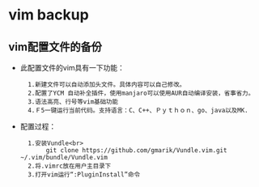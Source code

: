 vim backup  
================
vim配置文件的备份
----------------
* 此配置文件的vim具有一下功能：
        
        1.新建文件可以自动添加头文件。具体内容可以自己修改。 
        2.配置了YCM 自动补全插件，使用manjaro可以使用AUR自动编译安装，省事省力。 
        3.语法高亮、行号等vim基础功能 
        4.Ｆ5一键运行当前代码。支持语言：C、C++、Ｐｙｔｈｏｎ、go、java以及MK. 
    
* 配置过程：
   
        1.安装Vundle<br>
             git clone https://github.com/gmarik/Vundle.vim.git ~/.vim/bundle/Vundle.vim
        2.将.vimrc放在用户主目录下
        3.打开vim运行“:PluginInstall”命令
